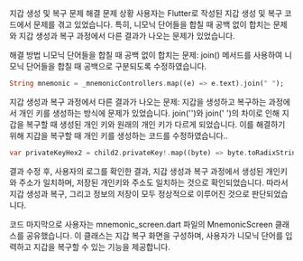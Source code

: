 지갑 생성 및 복구 문제 해결
문제 상황
사용자는 Flutter로 작성된 지갑 생성 및 복구 코드에서 문제를 겪고 있었습니다. 특히, 니모닉 단어들을 합칠 때 공백 없이 합치는 문제와 지갑 생성과 복구 과정에서 다른 결과가 나오는 문제가 있었습니다.

해결 방법
니모닉 단어들을 합칠 때 공백 없이 합치는 문제: join() 메서드를 사용하여 니모닉 단어들을 합칠 때 공백으로 구분되도록 수정하였습니다.
```dart
String mnemonic = _mnemonicControllers.map((e) => e.text).join(" ");
```

지갑 생성과 복구 과정에서 다른 결과가 나오는 문제: 지갑을 생성하고 복구하는 과정에서 개인 키를 생성하는 방식에 문제가 있었습니다. join('')와 join(' ')의 차이로 인해 지갑을 복구할 때 생성된 개인 키와 원래의 개인 키가 다르게 되었습니다. 이를 해결하기 위해 지갑을 복구할 때 개인 키를 생성하는 코드를 수정하였습니다..

```dart
var privateKeyHex2 = child2.privateKey!.map((byte) => byte.toRadixString(16).padLeft(2, '0')).join('');
```

결과
수정 후, 사용자의 로그를 확인한 결과, 지갑 생성과 복구 과정에서 생성된 개인키와 주소가 일치하며, 저장된 개인키와 주소도 일치하는 것으로 확인되었습니다. 따라서 지갑 생성과 복구, 그리고 정보의 저장이 모두 정상적으로 이루어진 것으로 판단되었습니다.

코드
마지막으로 사용자는 mnemonic_screen.dart 파일의 MnemonicScreen 클래스를 공유했습니다. 이 클래스는 지갑 복구 화면을 구성하며, 사용자가 니모닉 단어를 입력하고 지갑을 복구할 수 있는 기능을 제공합니다.